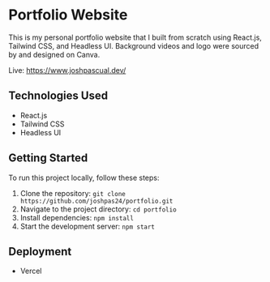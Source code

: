 # Portfolio Website

This is my personal portfolio website that I built from scratch using React.js, Tailwind CSS, and Headless UI. Background videos and logo were sourced by and designed on Canva.

Live: https://www.joshpascual.dev/

## Technologies Used

- React.js
- Tailwind CSS
- Headless UI

## Getting Started

To run this project locally, follow these steps:

1. Clone the repository: `git clone https://github.com/joshpas24/portfolio.git`
2. Navigate to the project directory: `cd portfolio`
3. Install dependencies: `npm install`
4. Start the development server: `npm start`

## Deployment

- Vercel

